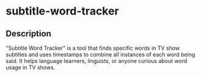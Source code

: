 # subtitle-word-tracker

## Description
"Subtitle Word Tracker" is a tool that finds specific words in TV show subtitles and uses timestamps to combine all instances of each word being said. It helps language learners, linguists, or anyone curious about word usage in TV shows.

